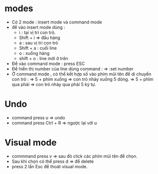 # modes
- Có 2 mode : insert mode và command mode
- để vào insert mode dùng :
  + i : tại vị trí con trỏ. 
  + Shift + i => đầu hàng
  + a : sau vị trí con trỏ
  + Shift + a : cuối line
  + o : xuống hàng
  + shift + o : line mới ở trên
- Để vào command mode : press ESC 
- Để hiển thị number của line dùng command : => :set number
- Ở command mode , có thể kết hợp số vào phím mũi tên để di chuyển con trỏ : => 5 + phím xuống => con trỏ nhảy xuống 5 dòng. => 5 + phìm qua phải => con trỏ nhảy qua phải 5 ký tự.

# Undo 
- command press u => undo
- command press Ctrl + R => ngược lại với u

# Visual mode
- commmand press v => sau đó click các phím mũi tên để chọn.
- Sau khi chọn có thể press d => để delete
- press 2 lần Esc để thoát visual mode.
